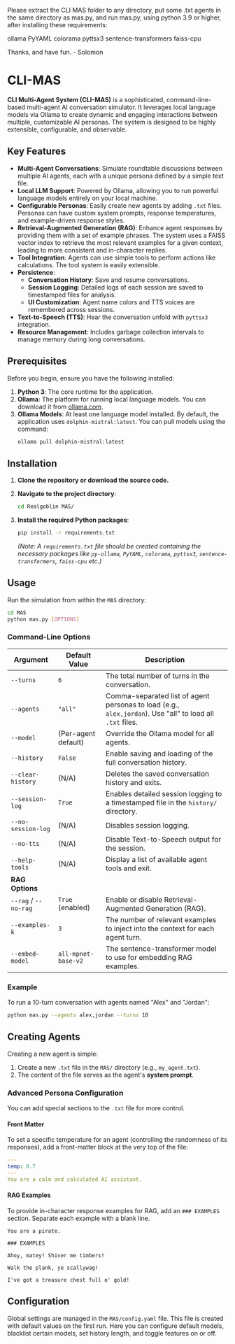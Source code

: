 Please extract the CLI MAS folder to any directory,
put some .txt agents in the same directory as mas.py,
and run mas.py, using python 3.9 or higher, after installing these requirements:

ollama
PyYAML
colorama
pyttsx3
sentence-transformers
faiss-cpu 

Thanks, and have fun. - Solomon

# CLI-MAS

**CLI Multi-Agent System (CLI-MAS)** is a sophisticated, command-line-based multi-agent AI conversation simulator. It leverages local language models via Ollama to create dynamic and engaging interactions between multiple, customizable AI personas. The system is designed to be highly extensible, configurable, and observable.

## Key Features

- **Multi-Agent Conversations**: Simulate roundtable discussions between multiple AI agents, each with a unique persona defined by a simple text file.
- **Local LLM Support**: Powered by Ollama, allowing you to run powerful language models entirely on your local machine.
- **Configurable Personas**: Easily create new agents by adding `.txt` files. Personas can have custom system prompts, response temperatures, and example-driven response styles.
- **Retrieval-Augmented Generation (RAG)**: Enhance agent responses by providing them with a set of example phrases. The system uses a FAISS vector index to retrieve the most relevant examples for a given context, leading to more consistent and in-character replies.
- **Tool Integration**: Agents can use simple tools to perform actions like calculations. The tool system is easily extensible.
- **Persistence**:
    - **Conversation History**: Save and resume conversations.
    - **Session Logging**: Detailed logs of each session are saved to timestamped files for analysis.
    - **UI Customization**: Agent name colors and TTS voices are remembered across sessions.
- **Text-to-Speech (TTS)**: Hear the conversation unfold with `pyttsx3` integration.
- **Resource Management**: Includes garbage collection intervals to manage memory during long conversations.

## Prerequisites

Before you begin, ensure you have the following installed:

1.  **Python 3**: The core runtime for the application.
2.  **Ollama**: The platform for running local language models. You can download it from [ollama.com](https://ollama.com/).
3.  **Ollama Models**: At least one language model installed. By default, the application uses `dolphin-mistral:latest`. You can pull models using the command:
    ```sh
    ollama pull dolphin-mistral:latest
    ```

## Installation

1.  **Clone the repository or download the source code.**

2.  **Navigate to the project directory**:
    ```sh
    cd Realgoblin MAS/
    ```

3.  **Install the required Python packages**:
    ```sh
    pip install -r requirements.txt
    ```
    *(Note: A `requirements.txt` file should be created containing the necessary packages like `py-ollama`, `PyYAML`, `colorama`, `pyttsx3`, `sentence-transformers`, `faiss-cpu` etc.)*

## Usage

Run the simulation from within the `MAS` directory:

```sh
cd MAS
python mas.py [OPTIONS]
```

### Command-Line Options

| Argument              | Default Value                       | Description                                                                                              |
| --------------------- | ----------------------------------- | -------------------------------------------------------------------------------------------------------- |
| `--turns`             | `6`                                 | The total number of turns in the conversation.                                                           |
| `--agents`            | `"all"`                             | Comma-separated list of agent personas to load (e.g., `alex,jordan`). Use "all" to load all `.txt` files. |
| `--model`             | (Per-agent default)                 | Override the Ollama model for all agents.                                                                |
| `--history`           | `False`                             | Enable saving and loading of the full conversation history.                                              |
| `--clear-history`     | (N/A)                               | Deletes the saved conversation history and exits.                                                        |
| `--session-log`       | `True`                              | Enables detailed session logging to a timestamped file in the `history/` directory.                      |
| `--no-session-log`    | (N/A)                               | Disables session logging.                                                                                |
| `--no-tts`            | (N/A)                               | Disable Text-to-Speech output for the session.                                                           |
| `--help-tools`        | (N/A)                               | Display a list of available agent tools and exit.                                                        |
| **RAG Options**       |                                     |                                                                                                          |
| `--rag` / `--no-rag`  | `True` (enabled)                    | Enable or disable Retrieval-Augmented Generation (RAG).                                                  |
| `--examples-k`        | `3`                                 | The number of relevant examples to inject into the context for each agent turn.                          |
| `--embed-model`       | `all-mpnet-base-v2`                 | The sentence-transformer model to use for embedding RAG examples.                                        |

### Example

To run a 10-turn conversation with agents named "Alex" and "Jordan":

```sh
python mas.py --agents alex,jordan --turns 10
```

## Creating Agents

Creating a new agent is simple:

1.  Create a new `.txt` file in the `MAS/` directory (e.g., `my_agent.txt`).
2.  The content of the file serves as the agent's **system prompt**.

### Advanced Persona Configuration

You can add special sections to the `.txt` file for more control.

#### Front Matter

To set a specific temperature for an agent (controlling the randomness of its responses), add a front-matter block at the very top of the file:

```yaml
---
temp: 0.7
---
You are a calm and calculated AI assistant.
```

#### RAG Examples

To provide in-character response examples for RAG, add an `### EXAMPLES` section. Separate each example with a blank line.

```
You are a pirate.

### EXAMPLES

Ahoy, matey! Shiver me timbers!

Walk the plank, ye scallywag!

I've got a treasure chest full o' gold!
```

## Configuration

Global settings are managed in the `MAS/config.yaml` file. This file is created with default values on the first run. Here you can configure default models, blacklist certain models, set history length, and toggle features on or off. 

